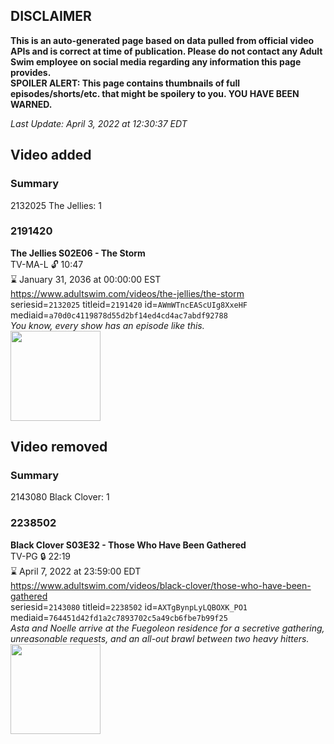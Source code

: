 ## DISCLAIMER
**This is an auto-generated page based on data pulled from official video APIs and is correct at time of publication. Please do not contact any Adult Swim employee on social media regarding any information this page provides.**  
**SPOILER ALERT: This page contains thumbnails of full episodes/shorts/etc. that might be spoilery to you. YOU HAVE BEEN WARNED.**  

_Last Update: April 3, 2022 at 12:30:37 EDT_
## Video added
### Summary
2132025 The Jellies: 1  
### 2191420
**The Jellies S02E06 - The Storm**  
TV-MA-L 🔓 10:47  
⌛ January 31, 2036 at 00:00:00 EST  
https://www.adultswim.com/videos/the-jellies/the-storm  
seriesid=`2132025` titleid=`2191420` id=`AWmWTncEAScUIg8XxeHF` mediaid=`a70d0c4119878d55d2bf14ed4cd4ac7abdf92788`  
_You know, every show has an episode like this._  
<a href="https://i.cdn.turner.com/adultswim/big/image-upload/thumbnails/thumb-2_image-155983921420515.jpg"><img src="https://i.cdn.turner.com/adultswim/big/image-upload/thumbnails/thumb-2_image-155983921420515.jpg" height="144px" /></a>
## Video removed
### Summary
2143080 Black Clover: 1  
### 2238502
**Black Clover S03E32 - Those Who Have Been Gathered**  
TV-PG 🔒 22:19  
⌛ April 7, 2022 at 23:59:00 EDT  
https://www.adultswim.com/videos/black-clover/those-who-have-been-gathered  
seriesid=`2143080` titleid=`2238502` id=`AXTgBynpLyLQBOXK_PO1` mediaid=`764451d42fd1a2c7893702c5a49cb6fbe7b99f25`  
_Asta and Noelle arrive at the Fuegoleon residence for a secretive gathering, unreasonable requests, and an all-out brawl between two heavy hitters._  
<a href="https://media.cdn.adultswim.com/uploads/20200930/thumbnails/2_209301319571-BlackClover_134.jpg"><img src="https://media.cdn.adultswim.com/uploads/20200930/thumbnails/2_209301319571-BlackClover_134.jpg" height="144px" /></a>
